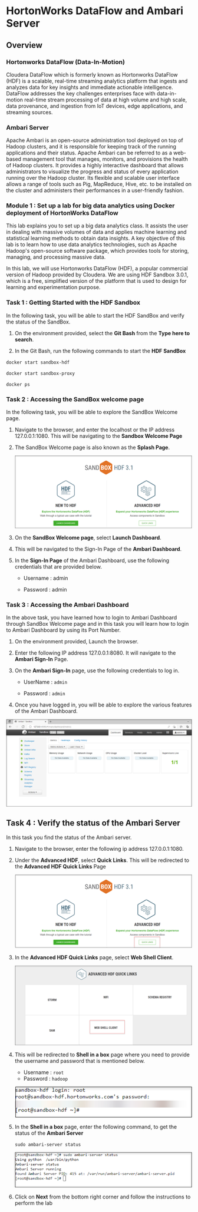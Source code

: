 # HortonWorks DataFlow and Ambari Server

## Overview 

### Hortonworks DataFlow (Data-In-Motion)

Cloudera DataFlow which is formerly known as Hortonworks DataFlow (HDF) is a scalable, real-time streaming analytics platform that ingests and analyzes data for key insights and immediate actionable intelligence. DataFlow addresses the key challenges enterprises face with data-in-motion real-time stream processing of data at high volume and high scale, data provenance, and ingestion from IoT devices, edge applications, and streaming sources.

### Ambari Server

Apache Ambari is an open-source administration tool deployed on top of Hadoop clusters, and it is responsible for keeping track of the running applications and their status.
Apache Ambari can be referred to as a web-based management tool that manages, monitors, and provisions the health of Hadoop clusters. It provides a highly interactive dashboard that allows administrators to visualize the progress and status of every application running over the Hadoop cluster. Its flexible and scalable user interface allows a range of tools such as Pig, MapReduce, Hive, etc. to be installed on the cluster and administers their performances in a user-friendly fashion.

### Module 1 : Set up a lab for big data analytics using Docker deployment of HortonWorks DataFlow

This lab explains you to set up a big data analytics class. It assists the user in dealing with massive volumes of data and applies machine learning and statistical learning methods to obtain data insights. A key objective of this lab is to learn how to use data analytics technologies, such as Apache Hadoop's open-source software package, which provides tools for storing, managing, and processing massive data.

In this lab, we will use Hortonworks DataFlow (HDF), a popular commercial version of Hadoop provided by Cloudera. We are using HDF Sandbox 3.0.1, which is a free, simplified version of the platform that is used to design for learning and experimentation purpose.

### Task 1 : Getting Started with the HDF Sandbox

In the following task, you will be able to start the HDF SandBox and verify the status of the SandBox.

1. On the environment provided, select the **Git Bash** from the **Type here to search**.

1. In the Git Bash, run the following commands to start the **HDF SandBox**

```
docker start sandbox-hdf
```
```
docker start sandbox-proxy
```

```
docker ps
```
   
### Task 2 : Accessing the SandBox welcome page

In the following task, you will be able to explore the SandBox Welcome page.

1. Navigate to the browser,  and enter the localhost or the IP address 127.0.0.1:1080. This will be navigating to the **Sandbox Welcome Page** 

1. The SandBox Welcome page is also known as the **Splash Page**.

   ![](Media/bigdata3.png)

1. On the **SandBox Welcome page**, select **Launch Dashboard**.

1. This will be navigated to the Sign-In Page of the **Ambari Dashboard**. 

1. In the **Sign-In Page** of the Ambari Dashboard, use the following credentials that are provided below.

   - Username : admin
               
   - Password : admin

### Task 3 : Accessing the Ambari Dashboard

In the above task, you have learned how to login to Ambari Dashboard through SandBox Welcome page and in this task you will learn how to login to Ambari Dashboard by using its Port Number.

1. On the environment provided, Launch the browser.

1. Enter the following IP address 127.0.0.1:8080. It will navigate to the **Ambari Sign-In** Page.

1. On the **Ambari Sign-In** page, use the following credentials to log in.

   - UserName : `admin`
   
   - Password : `admin`

1. Once you have logged in, you will be able to explore the various features of the Ambari Dashboard.

  ![](Media/bigdata4.png)

## Task 4 : Verify the status of the Ambari Server

In this task you find the status of the Ambari server.

1. Navigate to the browser, enter the following ip address 127.0.0.1:1080. 

1. Under the **Advanced HDF**, select **Quick Links**. This will be redirected to the **Advanced HDF Quick Links** Page

    ![](Media/bigdata7.png)

1. In the **Advanced HDF Quick Links** page, select **Web Shell Client**.

    ![](Media/bigdata6.png)

1. This will be redirected to **Shell in a box** page where you need to provide the username and password that is mentioned below.

   - Username : `root`
   - Password : `hadoop`
   
    ![](Media/bigdata1.png)
   
1. In the **Shell in a box** page, enter the following command, to get the status of the **Ambari Server**

     `````
     sudo ambari-server status
     `````
   ![](Media/bigdata2.png)  
 
1. Click on **Next** from the bottom right corner and follow the instructions to perform the lab 
